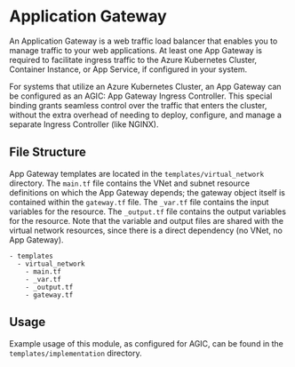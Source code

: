 # Application Gateway

An Application Gateway is a web traffic load balancer that enables you to manage traffic to your web applications. At least one App Gateway is required to facilitate ingress traffic to the Azure Kubernetes Cluster, Container Instance, or App Service, if configured in your system.

For systems that utilize an Azure Kubernetes Cluster, an App Gateway can be configured as an AGIC: App Gateway Ingress Controller. This special binding grants seamless control over the traffic that enters the cluster, without the extra overhead of needing to deploy, configure, and manage a separate Ingress Controller (like NGINX).


## File Structure
App Gateway templates are located in the `templates/virtual_network` directory. The `main.tf` file contains the VNet and subnet resource definitions on which the App Gateway depends; the gateway object itself is contained within the `gateway.tf` file. The `_var.tf` file contains the input variables for the resource. The `_output.tf` file contains the output variables for the resource. Note that the variable and output files are shared with the virtual network resources, since there is a direct dependency (no VNet, no App Gateway).

```
- templates
  - virtual_network
    - main.tf
    - _var.tf
    - _output.tf
    - gateway.tf
```

## Usage
Example usage of this module, as configured for AGIC, can be found in the `templates/implementation` directory.